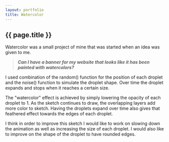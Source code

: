```yaml
---
layout: portfolio
title: Watercolor
---
```


<div class="col-12 col-lg-7 px-0" id="parent">
  <div id="watercolor" class="project-sketch"></div>
</div>
<div class="col-12 col-lg-5 px-0 px-lg-5">
  <h2 class="mt-4 mt-lg-0">{{ page.title }}</h2>
  <p>Watercolor was a small project of mine that was started when an idea was given to me.</p>
  <blockquote><b><em>Can I have a banner for my website that looks like it has been painted with watercolors?</em></b></blockquote>
  <p>I used combination of the random() function for the position of each droplet and the noise() function to simulate the droplet shape. Over time the droplet expands and stops when it reaches a certain size.</p>
  <p>The "watercolor" effect is achieved by simply lowering the opacity of each droplet to 1. As the sketch continues to draw, the overlapping layers add more color to sketch. Having the droplets expand over time also gives that feathered effect towards the edges of each droplet.</p>
  <p>I think in order to improve this sketch I would like to work on slowing down the animation as well as increasing the size of each droplet. I would also like to improve on the shape of the droplet to have rounded edges.</p>
</div>


<script defer>
  let img = document.querySelector('#parent');
  let watercolor = new Watercolor(img.clientWidth, (img.clientWidth*9)/16, 'watercolor');
</script>
